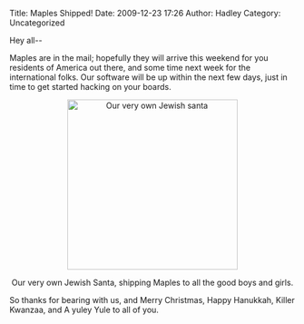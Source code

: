 Title: Maples Shipped!
Date: 2009-12-23 17:26
Author: Hadley
Category: Uncategorized

Hey all--

Maples are in the mail; hopefully they will arrive this weekend for you
residents of America out there, and some time next week for the
international folks. Our software will be up within the next few days,
just in time to get started hacking on your boards.

<center>
<img src="/static/images/old/DSC_83091-678x1024.jpg" alt="Our very own Jewish santa" width="300px">

Our very own Jewish Santa, shipping Maples to all the good boys and girls.
</center>

So thanks for bearing with us, and Merry Christmas, Happy Hanukkah,
Killer Kwanzaa, and A yuley Yule to all of you.
